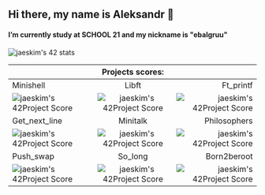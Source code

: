 ## Hi there, my name is Aleksandr 👋 <br/>
#### I’m currently study at SCHOOL 21 and my nickname is \"ebalgruu\"
<p align="center"> 
<!--
**mankofeman/mankofeman** is a ✨ _special_ ✨ repository because its `README.md` (this file) appears on your GitHub profile.
- 🌱 I’m currently learning in SCHOOL 21 and my login is ebalgruu
-->

![jaeskim's 42 stats](https://badge42.herokuapp.com/api/stats/ebalgruu?privacyEmail=true)

|  |  Projects scores:|  |
| :---         | :---:    | ---:          |
| Minishell | Libft | Ft_printf |
|![jaeskim's 42Project Score](https://badge42.herokuapp.com/api/project/ebalgruu/minishell)        | ![jaeskim's 42Project Score](https://badge42.herokuapp.com/api/project/ebalgruu/Libft)   | ![jaeskim's 42Project Score](https://badge42.herokuapp.com/api/project/ebalgruu/ft_printf)        |
| Get_next_line       | Minitalk   | Philosophers        |
| ![jaeskim's 42Project Score](https://badge42.herokuapp.com/api/project/ebalgruu/get_next_line)      | ![jaeskim's 42Project Score](https://badge42.herokuapp.com/api/project/ebalgruu/minitalk)   | ![jaeskim's 42Project Score](https://badge42.herokuapp.com/api/project/ebalgruu/Philosophers)        |
| Push_swap       | So_long   | Born2beroot        |
| ![jaeskim's 42Project Score](https://badge42.herokuapp.com/api/project/ebalgruu/push_swap) | ![jaeskim's 42Project Score](https://badge42.herokuapp.com/api/project/ebalgruu/so_long) | ![jaeskim's 42Project Score](https://badge42.herokuapp.com/api/project/ebalgruu/Born2beroot) |



</p>

